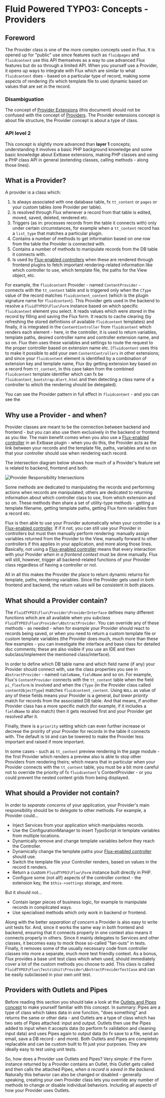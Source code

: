 Fluid Powered TYPO3: Concepts - Providers
=========================================

## Foreword

The Provider class is one of the more complex concepts used in Flux. It is opened up for "public" use since features such as
`fluidpages` and `fluidcontent` use this API themselves as a way to use advanced Flux features but do so through a limited API.
When you yourself use a Provider, it opens up ways to integrate with Flux which are similar to what `fluidcontent` does - based
on a particular type of record, making some aspects of rendering (fx which template file to use) dynamic based on values that are
set in the record.

### Disambiguation

The concept of [Provider Extensions](ProviderExtensions.md) (this document) should not be confused with the concept of
[Providers](Providers.md). The Provider extensions concept is about file structure, the Provider concept is about a type of class.

### API level 2

This concept is slightly more advanced than **layer 1** concepts; understanding it involves a basic PHP background knowledge and
some basic knowledge about Extbase extensions, making PHP classes and using a PHP class API in general (extending classes, calling
methods - along those lines).

## What is a Provider?

A provider is a class which:

1. Is always associated with one database table, fx `tt_content` or `pages` or your custom tables (one Provider per table).
2. Is resolved through Flux whenever a record from that table is edited, moved, saved, deleted, rendered etc.
3. Triggers (as in: processes records from the table it connects with) only under certain circumstances, for example when a
   `tt_content` record has a `list_type` that matches a particular plugin.
4. Contains a number of methods to get information based on one row from the table the Provider is connected with.
5. Contains a number of methods to manipulate records from the DB table it connects with.
6. Is used by [Flux-enabled controllers](FluxControllers.md) when these are rendered through frontend plugins to fetch important
   rendering-related information like which controller to use, which template file, the paths for the View object, etc.

For example, the `fluidcontent` Provider - named `ContentProvider` - connects with the `tt_content` table and is triggered only
when the `CType` value of the record matches `fluidcontent_content` (which is the plugin signature name for `fluidcontent`).
This Provider gets used in the backend to resolve a `FluidTYPO3\Flux\Form` instance based on which specific `fluidcontent`
element you select. It reads values which were stored in the record by filling and saving the Flux form. It reacts to cache
clearing (by refreshing the stored definitions of available `fluidcontent` templates) and finally, it is integrated in the
`ContentController` from `fluidcontent` which renders each element - here, in the controller, it is used to return variables,
template paths, desired controller name and controller extension name, and so on. Flux then uses these variables and settings
to route the request to the proper controller based on extension name etc. (`fluidcontent` uses this to make it possible to add
your own `ContentControllers` in other extensions; and since your `fluidcontent` element is identified by a combination of
extension key and template name, Flux (by getting extension key based on a record from `tt_content`, in this case taken from
the combined `fluidcontent` template identifier which can fx be `fluidcontent_bootstrap:Alert.html` and then detecting a class
name of a controller to which the rendering should be delegated).

You can see the Provider pattern in full effect in `fluidcontent` - and you can see the

## Why use a Provider - and when?

Provider classes are meant to be the connection between backend and frontend - but you can also use them exclusively in the
backend or frontend as you like. The main benefit comes when you also use a [Flux-enabled controller](FluxControllers.md) in an
Extbase plugin - when you do this, the Provider acts as the link between your records and the template file, paths, variables
and so on that your controller should use when rendering each record.

The intersection diagram below shows how much of a Provider's feature set is related to backend, frontend and both:

![Provider Responsibility Intersections](../Images/ProviderResponsibilityIntersect.png)

Some methods are dedicated to manipulating the records and performing actions when records are manipulated; others are dedicated
to returning information about which controller class to use, from which extension and so on. These methods then share a set of
utility-type methods - getting a template filename, getting template paths, getting Flux form variables from a record etc.

Flux is then able to use your Provider automatically when your controller is a [Flux-enabled controller](FluxControllers.md). If
if it not, you can still use your Provider in controllers but must then manually perform rendering: manually assign variables
returned from the Provider to the View, manually forward to other controllers if this applies in your application, and more along
those lines. Basically, not using a [Flux-enabled controller](FluxControllers.md) means that every interaction with your Provider
_when in a frontend context_ must be done manually. Flux will still, however, trigger all backend-related functions of your
Provider class regardless of having a controller or not.

All in all this makes the Provider _the_ place to return dynamic returns for template, paths, rendering variables. Since the
Provider gets used in both frontend and backend, the return values will be consistent in both places.

## What should a Provider contain?

The `FluidTYPO3\Flux\Provider\ProviderInterface` defines many different functions which are all available when you subclass
`FluidTYPO3\Flux\Provider\AbstractProvider`. You can override any of these methods - as needed - when for example your Provider
should react to records being saved, or when you need to return a custom template file or custom template variables (the Provider
does much, much more than these few examples - you can investigate the interface and base class for detailed doc comments; these
are also visible if you use an IDE and then subclass/implement the mentioned class/interface).

In order to define which DB table name and which field name (if any) your Provider should connect with, use the class properties
you see in `AbstractProvider` - named `tableName`, `fieldName` and so on. For example, Flux's `ContentProvider` connects with the
`tt_content` table when the field `pi_flexform` is involved and when the `CType` (in the Provider class called `contentObjectType`)
matches `fluidcontent_content`. Using `NULL` as value of any of these fields means your Provider is a general, _but lower priority_
match for records from the associated DB table. And that means, if another Provider class has a more specific match (for example,
if it includes a `fieldName` to also match) then it gets resolved first and your Provider get resolved after it.

Finally, there is a `priority` setting which can even further increase or decrese the proirity of your Provider for records in
the table it connects with. The default is `50` and can be lowered to make the Provider less important and raised if more important.

In some cases - such as `tt_content` preview rendering in the page module - the first Provider which renders a preview also is
able to stop other Providers from rendering theirs; which means that in particular when your Provider connects with the
`tt_content` table, you must be a bit more careful not to override the priority of fx `fluidcontent`'s ContentProvider - or you
could prevent the nested content grids from being displayed.

## What should a Provider not contain?

In order to _separate concerns_ of your application, your Provider's main responsibility should be to _delegate_ to other methods.
For example, a Provider could...

* Inject Services from your application which manipulates records.
* Use the ConfigurationManager to insert TypoScript in template variables from multiple locations.
* Dynamically remove and change template variables before they reach the Controller.
* Dynamically change the template paths your [Flux-enabled controller](FluxControllers.md) should use.
* Switch the template file your Controller renders, based on values in the record it renders.
* Return a custom `FluidTYPO3\Flux\Form` instance built directly in PHP.
* Configure some (not all!) aspects of the controller context - the extension key, the `$this->settings` storage, and more.

But it should not...

* Contain larger pieces of business logic, for example to manipulate records in complicated ways.
* Use specialised methods which only work in backend or frontend.

Along with the better _separation of concern_ a Provider is also easy to write unit tests for. And, since it works the same way in
both frontend and backend, ensuring that it connects properly in one context also means it connects properly in others. Since it
mainly delegates to Services and other classes, it becomes easy to mock those so-called "fan-outs" in tests. Finally, it removes
some of the usually necessary code from controller classes into more a separate, much more test friendly context. As a bonus, Flux
provides a base unit test class which when used, should immediately cover a lot of the custom methods you choose to add. This class
is called `FluidTYPO3\Flux\Tests\Unit\Provider\AbstractProviderTestCase` and can be easily subclassed in your own unit test.

## Providers with Outlets and Pipes

Before reading this section you should take a look at the [Outlets and Pipes concept](OutletsAndPipes.md) to make yourself familiar
with this concept. In summary: Pipes are a type of class which takes data in one function, "does something" and returns the same
or other data - and Outlets are a type of class which has two sets of Pipes attached: input and output. Outlets then use the Pipes
added to input when it accepts data (to perform fx validation and cleaning input data) and uses Pipes again to output data (to fx
save to a file, send an email, save a DB record - and more). Both Outlets and Pipes are completely replacable and can be custom
built to fit just your purposes. They are ideally easy to test using unit tests.

So, how does a Provider use Outlets and Pipes? Very simple: if the Form instance returned by a Provider contains an Outlet, this
Outlet gets called and then calls the attached Pipes, _when a record is saved in the backend_. Naturally this behavior can also be
changed or disabled - generally speaking, creating your own Provider class lets you override any number of methods to change or
disable individual behaviors. Including all aspects of how your Provider uses Outlets.
